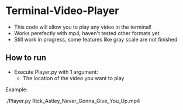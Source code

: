 # Terminal-Video-Player

- This code will allow you to play any video in the terminal!
- Works perefectly with mp4, haven't tested other formats yet
- Still work in progress, some features like gray scale are not finished

## How to run

- Execute Player.py with 1 argument:
    - The location of the video you want to play

Example:

./Player.py Rick_Astley_Never_Gonna_Give_You_Up.mp4

